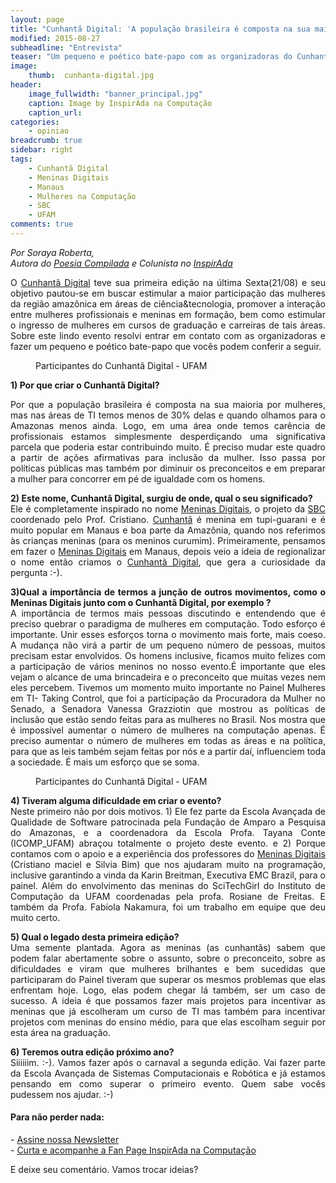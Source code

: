```yaml
---
layout: page
title: "Cunhantã Digital: 'A população brasileira é composta na sua maioria por mulheres, mas nas áreas de TI temos menos de 30% delas.É preciso mudar este quadro a partir de ações afirmativas para inclusão da mulher' "
modified: 2015-08-27
subheadline: "Entrevista"
teaser: "Um pequeno e poético bate-papo com as organizadoras do Cunhantã Digital"
image:
    thumb:  cunhanta-digital.jpg
header:
    image_fullwidth: "banner_principal.jpg"
    caption: Image by InspirAda na Computação
    caption_url: 
categories:
    - opiniao
breadcrumb: true
sidebar: right  
tags:  
    - Cunhantã Digital
    - Meninas Digitais
    - Manaus
    - Mulheres na Computação
    - SBC
    - UFAM
comments: true  
---
```

<p style='font-style:italic;'>Por Soraya Roberta, <br />Autora do <a href="http://poesiacompilada.com/" target="_blank">Poesia Compilada</a> e Colunista no <a href="http://inspiradanacomputacao.com/" target="_blank">InspirAda</a></p>

<p align="justify">O <a href="http://sbqs2015.com.br/cunhanta-digital/" target="_blank">Cunhantã Digital</a> teve sua  primeira edição na última Sexta(21/08) e seu objetivo pautou-se em buscar estimular a maior participação das mulheres da região amazônica em áreas de ciência&tecnologia, promover a interação entre mulheres profissionais e meninas em formação, bem como estimular o ingresso de mulheres em cursos de graduação e carreiras de tais áreas. Sobre este lindo evento resolvi entrar em contato com as organizadoras e fazer um pequeno e poético bate-papo que vocês podem conferir a seguir.</p>

<figure>
    <img src="http://inspiradanacomputacao.github.io/images/logo-cunhanta.jpg" alt="">
    <figcaption>Participantes do Cunhantã Digital - UFAM</figcaption>
</figure>

<p><strong>1) Por que criar o Cunhantã Digital?</strong></p>
<p align="justify">Por que a população brasileira é composta na sua maioria por mulheres, mas nas áreas de TI temos menos de 30% delas e quando olhamos para o Amazonas menos ainda. Logo, em uma área onde temos carência de profissionais estamos simplesmente desperdiçando uma significativa parcela que poderia estar contribuindo muito. É preciso mudar este quadro a partir de ações afirmativas para inclusão da mulher. Isso passa por políticas públicas mas também por diminuir os preconceitos e em preparar a mulher para concorrer em pé de igualdade com os homens.</p>

<p align="justify"><strong>2) Este nome, Cunhantã Digital, surgiu de onde, qual o seu significado?</strong><br />
Ele é completamente inspirado no nome <a href="https://sbcmt.wordpress.com/meninasdigitais/" target="_blank">Meninas Digitais</a>, o projeto da <a href="http://www.sbc.org.br" target="_blank">SBC</a> coordenado pelo Prof. Cristiano. <a href="http://michaelis.uol.com.br/moderno/portugues/definicao/cunhanta%20_937774.html" target="_blank">Cunhantã</a> é menina em tupi-guarani e é muito popular em Manaus e boa parte da Amazônia, quando nos referimos às crianças meninas (para os meninos curumim). Primeiramente, pensamos em fazer o <a href="https://www.facebook.com/meninasdigitaisSBC" target="_blank">Meninas Digitais</a> em Manaus, depois veio a ideia de regionalizar o nome então criamos o <a href="http://sbqs2015.com.br/cunhanta-digital/" target="_blank">Cunhantã Digital</a>, que gera a curiosidade da pergunta :-).</p>

<p align="justify"><strong>3)Qual a importância de termos a junção de outros movimentos, como o Meninas Digitais junto com o Cunhantã Digital, por exemplo ? </strong><br />
A importância de termos mais pessoas discutindo e entendendo que é preciso quebrar o paradigma de mulheres em computação. Todo esforço é importante. Unir esses esforços torna o movimento mais forte, mais coeso. A mudança não virá a partir de um pequeno número de pessoas, muitos precisam estar envolvidos. Os homens inclusive, ficamos muito felizes com a participação de vários meninos no nosso evento.É importante que eles vejam o alcance de uma brincadeira e o preconceito que muitas vezes nem eles percebem. Tivemos um momento muito importante no Painel Mulheres em TI- Taking Control, que foi a participação da Procuradora da Mulher no Senado, a Senadora Vanessa Grazziotin que mostrou as políticas de inclusão que estão sendo  feitas para as mulheres no Brasil. Nos mostra que é impossível aumentar o número de mulheres na computação apenas. É preciso aumentar o número de mulheres em todas as áreas e na política, para que as leis também sejam feitas por nós e a partir daí, influenciem toda a sociedade. É mais um esforço que se soma.</p>

<figure>
    <img src="http://inspiradanacomputacao.github.io/images/cunhanta-digital.jpg" alt="">
    <figcaption>Participantes do Cunhantã Digital - UFAM</figcaption>
</figure> 

<p align="justify"><strong>4) Tiveram alguma dificuldade em criar o evento?</strong><br />
Neste primeiro não por dois motivos. 1) Ele fez parte da Escola Avançada de Qualidade de Software patrocinada pela Fundação de Amparo a Pesquisa do Amazonas, e a coordenadora da Escola Profa. Tayana Conte (ICOMP_UFAM) abraçou totalmente o projeto deste evento. e 2) Porque contamos com o apoio e a experiência dos professores do <a href="https://www.facebook.com/meninasdigitaisSBC" target="_blank">Meninas Digitais</a> (Cristiano maciel e Silvia Bim) que nos ajudaram muito na programação, inclusive garantindo a vinda da Karin Breitman, Executiva EMC Brazil, para o painel. Além do envolvimento das meninas do SciTechGirl do Instituto de Computação da UFAM coordenadas pela profa. Rosiane de Freitas. E também da Profa. Fabíola Nakamura, foi um trabalho em equipe que deu muito certo.</p>

<p align="justify"><strong>5) Qual o legado desta primeira edição?</strong><br />
Uma semente plantada. Agora as meninas (as cunhantãs) sabem que podem falar abertamente sobre o assunto, sobre o preconceito, sobre as dificuldades e viram que mulheres brilhantes e bem sucedidas que participaram do Painel tiveram que superar os mesmos problemas que elas enfrentam hoje. Logo, elas podem chegar lá também, ser um caso de sucesso. A ideia é que possamos fazer mais projetos para incentivar as meninas que já escolheram um curso de TI mas também para incentivar projetos com meninas do ensino médio, para que elas escolham seguir por esta área na graduação.</p>

<p align="justify"><strong>6) Teremos outra edição próximo ano?</strong><br />
Siiiiiim. :-). Vamos fazer após o carnaval a segunda edição. Vai fazer parte da Escola Avançada de Sistemas Computacionais e Robótica e já estamos pensando em como superar o primeiro evento. Quem sabe vocês pudessem nos ajudar. :-) </p>


<h4> Para não perder nada: </h4>
<p>
- <a href="http://inspiradanacomputacao.us11.list-manage1.com/subscribe?u=e6a849e909bc803ed73b456c2&id=a85bc7db3b" target="_blank">Assine nossa Newsletter</a> <br />
- <a href="https://www.facebook.com/InspiradaNaComputacao" target="_blank">Curta e acompanhe a Fan Page InspirAda na Computação</a><br />
</p>
E deixe seu comentário. Vamos trocar ideias?



